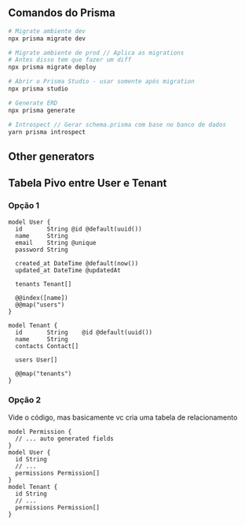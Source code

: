 ## Comandos do Prisma

```bash
# Migrate ambiente dev
npx prisma migrate dev

# Migrate ambiente de prod // Aplica as migrations
# Antes disso tem que fazer um diff
npx prisma migrate deploy

# Abrir o Prisma Studio - usar somente após migration
npx prisma studio

# Generate ERD
npx prisma generate

# Introspect // Gerar schema.prisma com base no banco de dados
yarn prisma introspect

```

## Other generators

## Tabela Pivo entre User e Tenant

### Opção 1

```prisma
model User {
  id       String @id @default(uuid())
  name     String
  email    String @unique
  password String

  created_at DateTime @default(now())
  updated_at DateTime @updatedAt

  tenants Tenant[]

  @@index([name])
  @@map("users")
}

model Tenant {
  id       String    @id @default(uuid())
  name     String
  contacts Contact[]

  users User[]

  @@map("tenants")
}
```

### Opção 2

Vide o código, mas basicamente vc cria uma tabela de relacionamento

```prisma
model Permission {
  // ... auto generated fields
}
model User {
  id String
  // ...
  permissions Permission[]
}
model Tenant {
  id String
  // ...
  permissions Permission[]
}
```
